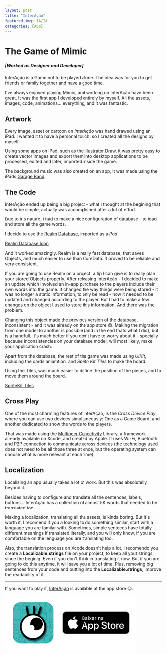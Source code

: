 ```yaml
---
layout: post
title: "InterAção"
featured-img: IA/IA
categories: [App]
---
```


# The Game of Mimic
##### [Worked as Designer and Developer]

InterAção is a Game not to be played alone.
The idea was for you to get friends or family together and have a good time.

I've always enjoyed playing Mimic, and working on InterAção have been great. It was the first app I developed entirely by myself. All the assets, images, code, animations... everything, and it was fantastic.

## Artwork

Every image, asset or cartoon on *InterAção* was hand drawed using an iPad. I wanted it to have a personal touch, so I created all the designs by myself.

Using some apps on iPad, such as the [Illustrator Draw](https://www.adobe.com/br/products/draw.html), it was pretty easy to create vector images and export them into desktop applications to be processed, edited and later, imported inside the game.

The background music was also created on an app, it was made using the iPads [Garage Band](https://itunes.apple.com/br/app/garageband/id408709785?mt=8).


## The Code

InterAção ended up being a big project - what I thought at the begining that would be simple, actually was accomplished after a lot of effort. 

Due to it's nature, I had to make a nice configuration of database - to load and store all the game words.

I decide to use the [Realm Database](http://realm.io), imported as a *Pod*.

[Realm Database Icon](../assets/img/posts/IA/android_realm.png)

And it worked amazingly. Realm is a really fast database, that saves Objects, and much easier to use than CoreData. It proved to be reliable and very consistent.

If you are going to use Realm on a project, a tip I can give is to really plan your stored Objects properly. After releasing InterAção - I decided to make an update which involved an in-app purchase to the players include their own words into the game.
It changed the way things were being stored - it was no longer a static information, to only be read - now it needed to be updated and changed according to the player. But I had to make a few changes on the object I used to store this information. And there was the problem.

Changing this object made the previous version of the database, inconsistent - and it was already on the app store 😱. Making the migration from one model to another is possible (and in the end thats what I did), but is a handfull. It's much better if you don't have to worry about it - specially because inconsistencies on your database model, will most likely, make your application crash.

Apart from the database, the rest of the game was made using *UIKit*, including the cards aniamtion, and *Sprite Kit Tiles* to make the board.

Using the Tiles, was much easier to define the position of the pieces, and to move them around the board.

[SpriteKit Tiles](../assets/img/posts/IA/SKTiles.png)

## Cross Play

One of the most charming features of InterAção, is the *Cross Device Play*, where you can use two devices simultaneously: One as a Game Board, and another dedicated to show the words to the players.

That was made using the [Multipeer Conectivity](https://developer.apple.com/documentation/multipeerconnectivity) Library, a framework already available on Xcode, and created by Apple. It uses Wi-Fi, Bluetooth and P2P connection to communicate across devices (the technology used does not need to be all those three at once, but the operating system can choose what is more relevant at each time).

## Localization

Localizing an app usually takes a lot of work.
But this was absolutelly beyond it.

Besides having to configure and translate all the sentences, labels, buttons... InterAção has a collection of almost 5K words that needed to be translated too.

Making a localization, translating all the assets, is kinda boring. But it's worth it. I recomend if you a looking to do something similar, start with a language you are familar with. Sometimes, simple senteces have totally different meanings if translated literally, and you will only know, if you are comfortable on the lenguage you are translating too.

Also, the translation process on Xcode doesn't help a lot. I recomendo you create a **Localizable.strings** file on your project, to keep all yout strings, since the beginig. Even if you don't think in translating it now.
But if you are going to do this anytime, it will save you a lot of time. Plus, removing big sentences from your code and putting into the **Localizable.strings**, improve the readability of it.

---

If you want to play it, [InterAção](https://itunes.apple.com/us/app/intera%C3%A7%C3%A3o/id1332635230?mt=8) is available at the app store 😉.

[![InterAcao icon](../assets/img/posts/IA/download.png)](https://itunes.apple.com/us/app/intera%C3%A7%C3%A3o/id1332635230?mt=8)
